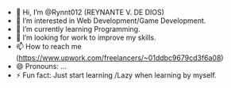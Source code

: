 - 👋 Hi, I’m @Rynnt012 (REYNANTE V. DE DIOS)
- 👀 I’m interested in Web Development/Game Development.
- 🌱 I’m currently learning Programming.
- 💞️ I’m looking for work to improve my skills.
- 📫 How to reach me (https://www.upwork.com/freelancers/~01ddbc9679cd3f6a08)
- 😄 Pronouns: ...
- ⚡ Fun fact: Just start learning /Lazy when learning by myself.

<!---
Rynnt012/Rynnt012 is a ✨ special ✨ repository because its `README.md` (this file) appears on your GitHub profile.
You can click the Preview link to take a look at your changes.
--->
